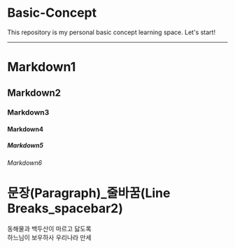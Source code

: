 # Basic-Concept
This repository is my personal basic concept learning space. Let's start!

---

# Markdown1
## Markdown2
### Markdown3
#### Markdown4
##### Markdown5
###### Markdown6

# 문장(Paragraph)_줄바꿈(Line Breaks_spacebar2)

동해물과 백두산이 마르고 닳도록  
하느님이 보우하사 우리나라 만세



